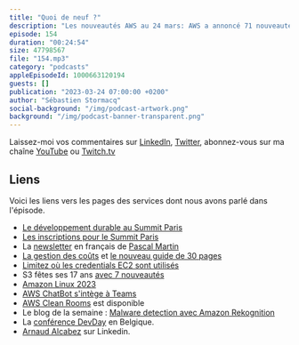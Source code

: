 ```yaml
---
title: "Quoi de neuf ?"
description: "Les nouveautés AWS au 24 mars: AWS a annoncé 71 nouveautés ces 15 derniers jours. Je vais en aborder 4 cette semaine avec vous, je parlerai aussi du Summit Paris le 4 avril prochain, puis je vous ferai découvrir une newsletter en français, très complémentaire à ce podcast et une blog post de novembre dernier qui explique comment utiliser de la reconnaissance d'images pour détecter les malwares et autres virus informatiques."
episode: 154
duration: "00:24:54"
size: 47798567
file: "154.mp3"
category: "podcasts"
appleEpisodeId: 1000663120194
guests: []
publication: "2023-03-24 07:00:00 +0200"
author: "Sébastien Stormacq"
social-background: "/img/podcast-artwork.png"
background: "/img/podcast-banner-transparent.png"
---
```


Laissez-moi vos commentaires sur [LinkedIn](https://www.linkedin.com/in/sebastienstormacq/), [Twitter](https://twitter.com/sebsto), abonnez-vous sur ma chaîne [YouTube](https://www.youtube.com/sebsto) ou [Twitch.tv](https://www.twitch.tv/sebAWS)

## Liens

Voici les liens vers les pages des services dont nous avons parlé dans l'épisode.

- [Le développement durable au Summit Paris](https://www.linkedin.com/posts/philippedesmaison_awssummit-activity-7044298939247775745-oBy_/)
- [Les inscriptions pour le Summit Paris](https://awssummitparis23.awsevents.com/ereg/index.php?eventid=734172&)
- La [newsletter](https://pmartin.substack.com/p/nouveautes-aws-1ere-quinzaine-de-mars-2023) en français de [Pascal Martin](https://pascal-martin.fr)
- [La gestion des coûts](https://aws.amazon.com/es/aws-cost-management/cost-optimization/) et [le nouveau guide de 30 pages](https://pages.awscloud.com/rs/112-TZM-766/images/ebook-aws-cloud-financial-management-guide-032023.pdf)
- [Limitez où les credentials EC2 sont utilisés](https://aws.amazon.com/blogs/security/how-to-use-policies-to-restrict-where-ec2-instance-credentials-can-be-used-from/)
- S3 fêtes ses 17 ans [avec 7 nouveautés](https://aws.amazon.com/blogs/aws/celebrate-amazon-s3s-17th-birthday-at-aws-pi-day-2023/)
- [Amazon Linux 2023](https://aws.amazon.com/blogs/aws/amazon-linux-2023-a-cloud-optimized-linux-distribution-with-long-term-support/)
- [AWS ChatBot s'intège à Teams](https://aws.amazon.com/blogs/aws/aws-chatbot-now-integrates-with-microsoft-teams/)
- [AWS Clean Rooms](https://aws.amazon.com/blogs/aws/aws-clean-rooms-now-generally-available/) est disponible
- Le blog de la semaine : [Malware detection avec Amazon Rekognition](https://aws.amazon.com/fr/blogs/machine-learning/malware-detection-and-classification-with-amazon-rekognition/)
- La [conférence DevDay](https://www.devday.be) en Belgique.
- [Arnaud Alcabez](https://www.linkedin.com/in/alcabez/) sur Linkedin.